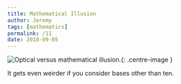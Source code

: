 ```yaml
---
title: Mathematical Illusion
author: Jeremy
tags: [mathematics]
permalink: /11
date: 2018-09-05
---
```


![Optical versus mathematical illusion.](https://res.cloudinary.com/dh3hm8pb7/image/upload/c_scale,q_auto:best,w_615/v1535475594/Mathematical_Illusion.png){: .centre-image }

It gets even weirder if you consider bases other than ten.